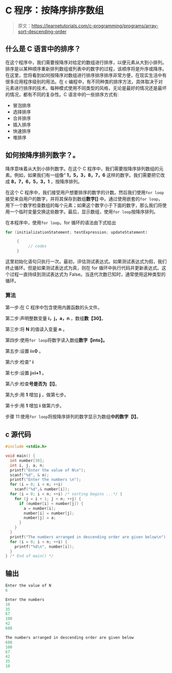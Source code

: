 # C 程序：按降序排序数组

> 原文：<https://learnetutorials.com/c-programming/programs/array-sort-descending-order>

## 什么是 C 语言中的排序？

在这个程序中，我们需要按降序对给定的数组进行排序，以便元素从大到小排列。排序是以某种顺序重新排列数组或列表中的数字的过程，该顺序将是升序或降序。在这里，您将看到如何按降序对数组进行排序排序排序非常方便，在现实生活中有很多应用程序级别的用法。在 c 编程中，有不同种类的排序方法，具体取决于对元素进行排序的技术。每种模式使用不同类型的风格，无论是最好的情况还是最坏的情况，都有不同的复杂性。C 语言中的一些排序方式有:

*   冒泡排序
*   选择排序
*   合并排序
*   插入排序
*   快速排序
*   堆排序

## 如何按降序排列数字？。

降序意味着从大到小排列数字。在这个 C 程序中，我们需要按降序排列数组的元素。例如，如果我们有一组像“ **1，5，3，8，7，6** 这样的数字。我们需要把它改成 **8，7，6，5，3，1** ，按降序排列。

在这个 C 程序中，我们接受用户想要排序的数字的计数。然后我们使用`for loop`接受来自用户的数字，并将其保存到数组**数字[]** 中。通过使用嵌套的`for loop`，用下一个数字检查数组的每个元素；如果这个数字小于下面的数字，那么我们将使用一个临时变量交换这些数字。最后，显示数组，使用`for loop`按降序排列。

在本程序中，使用`for loop`。for 循环的语法由下式给出

```c
for (initializationStatement; testExpression; updateStatement)

     {
          // codes
     } 

```

这里初始化语句只执行一次。最初，评估测试表达式。如果测试表达式为假，我们终止循环。但是如果测试表达式为真，则在 for 循环中执行代码并更新表达式。这个过程一直持续到测试表达式为 False。当迭代次数已知时，通常使用这种类型的循环。

### 算法

第一步:在 C 程序中包含使用内置函数的头文件。

第二步:声明整数变量 **i，j，a，n** ，数组**数【30】**。

第三步:将 **N** 的值读入变量 **n** 。

第四步:使用`for loop`将数字读入数组**数字【into】。**

第五步:设置 **i=0** 。

第六步:检查“ **i**

第七步:设置 **j=i+1** 。

第八步:检查**号是否为【I】**。

第九步:用 **1** 增加 **j** ，做第七步。

第十步:用 **1** 增加 **i** 做第六步。

步骤 11:使用`for loop`将按降序排列的数字显示为数组**中的数字【I】**。

## c 源代码

```c
#include <stdio.h>

void main() {
  int number[30];
  int i, j, a, n;
  printf("Enter the value of N\n");
  scanf("%d", & n);
  printf("Enter the numbers \n");
  for (i = 0; i < n; ++i)
    scanf("%d",& number[i]);
  for (i = 0; i < n; ++i) /* sorting begins ...*/ {
    for (j = i + 1; j < n; ++j) {
      if (number[i] < number[j]) {
        a = number[i];
        number[i] = number[j];
        number[j] = a;
      }
    }
  }
  printf("The numbers arranged in descending order are given below\n");
  for (i = 0; i < n; ++i) {
    printf("%d\n", number[i]);
  }
} /* End of main() */

```

## 输出

```c
Enter the value of N
6

Enter the numbers
10
35
67
100
42
688

The numbers arranged in descending order are given below
688
100
67
42
35
10 
```